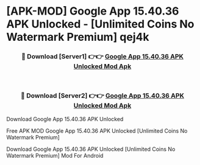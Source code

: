 # [APK-MOD] Google App 15.40.36 APK Unlocked - [Unlimited Coins No Watermark Premium] qej4k



<div align="center">
<h3>🔴 Download [Server1] 👉👉 <a href="https://momento.my/?title=Google_App_15.40.36_APK_Unlocked">Google App 15.40.36 APK Unlocked Mod Apk</a></h3><br>

<h3>🔴 Download [Server2] 👉👉 <a href="https://momento.my/?title=Google_App_15.40.36_APK_Unlocked">Google App 15.40.36 APK Unlocked Mod Apk</a></h3>
</div>



Download Google App 15.40.36 APK Unlocked 

Free APK MOD Google App 15.40.36 APK Unlocked [Unlimited Coins No Watermark Premium]

Download Google App 15.40.36 APK Unlocked [Unlimited Coins No Watermark Premium] Mod For Android
